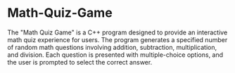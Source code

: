 # Math-Quiz-Game
The "Math Quiz Game" is a C++ program designed to provide an interactive math quiz experience for users. The program generates a specified number of random math questions involving addition, subtraction, multiplication, and division. Each question is presented with multiple-choice options, and the user is prompted to select the correct answer. 
